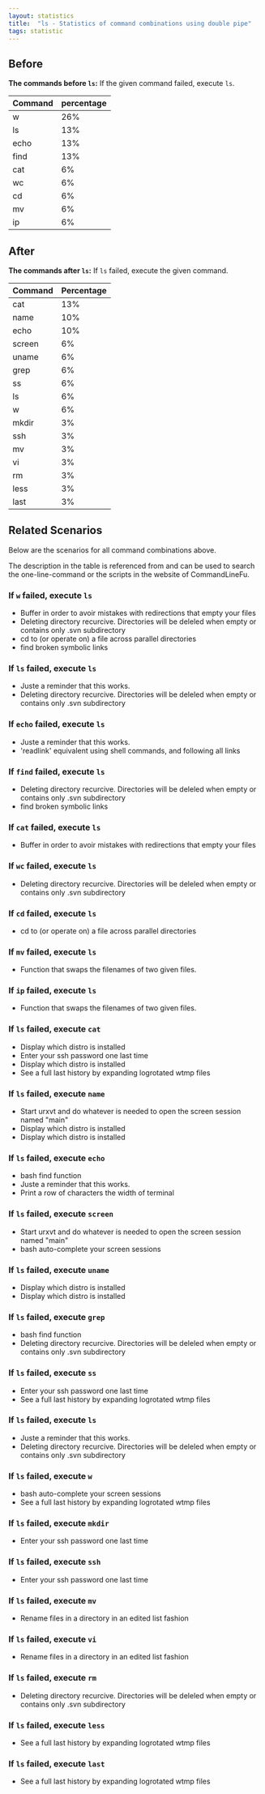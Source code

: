 ```yaml
---
layout: statistics
title:  "ls - Statistics of command combinations using double pipe"
tags: statistic
---
```


## Before

__The commands before `ls`:__ If the given command failed, execute `ls`.

| Command | percentage |
|--------|--------|
| w | 26% |
| ls | 13% |
| echo | 13% |
| find | 13% |
| cat | 6% |
| wc | 6% |
| cd | 6% |
| mv | 6% |
| ip | 6% |



## After

__The commands after `ls`:__ If `ls` failed, execute the given command.

| Command | Percentage | 
|-------|--------|
| cat | 13% |
| name | 10% |
| echo | 10% |
| screen | 6% |
| uname | 6% |
| grep | 6% |
| ss | 6% |
| ls | 6% |
| w | 6% |
| mkdir | 3% |
| ssh | 3% |
| mv | 3% |
| vi | 3% |
| rm | 3% |
| less | 3% |
| last | 3% |



## Related Scenarios

Below are the scenarios for all command combinations above.

The description in the table is referenced from and can be used to search the one-line-command or the scripts in the website of CommandLineFu.


### If `w` failed, execute `ls`

- Buffer in order to avoir mistakes with redirections that empty your files
- Deleting directory recurcive. Directories will be deleled when empty or contains only .svn subdirectory
- cd to (or operate on) a file across parallel directories
- find broken symbolic links

            
### If `ls` failed, execute `ls`

- Juste a reminder that this works.
- Deleting directory recurcive. Directories will be deleled when empty or contains only .svn subdirectory

            
### If `echo` failed, execute `ls`

- Juste a reminder that this works.
- 'readlink'  equivalent using shell commands, and following all links

            
### If `find` failed, execute `ls`

- Deleting directory recurcive. Directories will be deleled when empty or contains only .svn subdirectory
- find broken symbolic links

            
### If `cat` failed, execute `ls`

- Buffer in order to avoir mistakes with redirections that empty your files

            
### If `wc` failed, execute `ls`

- Deleting directory recurcive. Directories will be deleled when empty or contains only .svn subdirectory

            
### If `cd` failed, execute `ls`

- cd to (or operate on) a file across parallel directories

            
### If `mv` failed, execute `ls`

- Function that swaps the filenames of two given files.

            
### If `ip` failed, execute `ls`

- Function that swaps the filenames of two given files.

            


### If `ls` failed, execute `cat`

- Display which distro is installed
- Enter your ssh password one last time
- Display which distro is installed
- See a full last history by expanding logrotated wtmp files

            
### If `ls` failed, execute `name`

- Start urxvt and do whatever is needed to open the screen session named "main"
- Display which distro is installed
- Display which distro is installed

            
### If `ls` failed, execute `echo`

- bash find function
- Juste a reminder that this works.
- Print a row of characters the width of terminal

            
### If `ls` failed, execute `screen`

- Start urxvt and do whatever is needed to open the screen session named "main"
- bash auto-complete your screen sessions

            
### If `ls` failed, execute `uname`

- Display which distro is installed
- Display which distro is installed

            
### If `ls` failed, execute `grep`

- bash find function
- Deleting directory recurcive. Directories will be deleled when empty or contains only .svn subdirectory

            
### If `ls` failed, execute `ss`

- Enter your ssh password one last time
- See a full last history by expanding logrotated wtmp files

            
### If `ls` failed, execute `ls`

- Juste a reminder that this works.
- Deleting directory recurcive. Directories will be deleled when empty or contains only .svn subdirectory

            
### If `ls` failed, execute `w`

- bash auto-complete your screen sessions
- See a full last history by expanding logrotated wtmp files

            
### If `ls` failed, execute `mkdir`

- Enter your ssh password one last time

            
### If `ls` failed, execute `ssh`

- Enter your ssh password one last time

            
### If `ls` failed, execute `mv`

- Rename files in a directory in an edited list fashion

            
### If `ls` failed, execute `vi`

- Rename files in a directory in an edited list fashion

            
### If `ls` failed, execute `rm`

- Deleting directory recurcive. Directories will be deleled when empty or contains only .svn subdirectory

            
### If `ls` failed, execute `less`

- See a full last history by expanding logrotated wtmp files

            
### If `ls` failed, execute `last`

- See a full last history by expanding logrotated wtmp files

            

